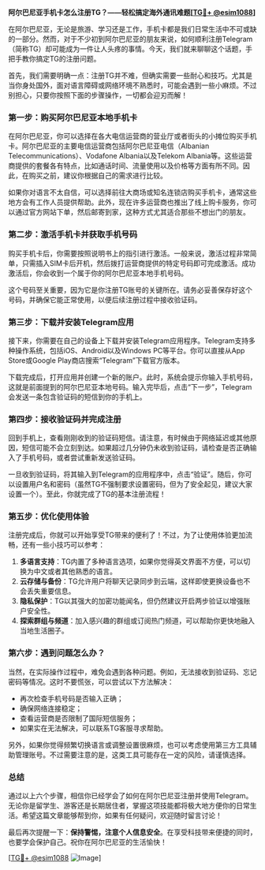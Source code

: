 **阿尔巴尼亚手机卡怎么注册TG？——轻松搞定海外通讯难题[[TG💪+ @esim1088](https://t.me/s/esim1088)]**

在阿尔巴尼亚，无论是旅游、学习还是工作，手机卡都是我们日常生活中不可或缺的一部分。然而，对于不少初到阿尔巴尼亚的朋友来说，如何顺利注册Telegram（简称TG）却可能成为一件让人头疼的事情。今天，我们就来聊聊这个话题，手把手教你搞定TG的注册问题。

首先，我们需要明确一点：注册TG并不难，但确实需要一些耐心和技巧。尤其是当你身处国外，面对语言障碍或网络环境不熟悉时，可能会遇到一些小麻烦。不过别担心，只要你按照下面的步骤操作，一切都会迎刃而解！

### **第一步：购买阿尔巴尼亚本地手机卡**

在阿尔巴尼亚，你可以选择在各大电信运营商的营业厅或者街头的小摊位购买手机卡。阿尔巴尼亚的主要电信运营商包括阿尔巴尼亚电信（Albanian Telecommunications）、Vodafone Albania以及Telekom Albania等。这些运营商提供的套餐各有特点，比如通话时间、流量使用以及价格等方面有所不同。因此，在购买之前，建议你根据自己的需求进行比较。

如果你对语言不太自信，可以选择前往大商场或知名连锁店购买手机卡，通常这些地方会有工作人员提供帮助。此外，现在许多运营商也推出了线上购卡服务，你可以通过官方网站下单，然后邮寄到家，这种方式尤其适合那些不想出门的朋友。

### **第二步：激活手机卡并获取手机号码**

购买手机卡后，你需要按照说明书上的指引进行激活。一般来说，激活过程非常简单，只需插入SIM卡后开机，然后拨打运营商提供的特定号码即可完成激活。成功激活后，你会收到一个属于你的阿尔巴尼亚本地手机号码。

这个号码至关重要，因为它是你注册TG账号的关键所在。请务必妥善保存好这个号码，并确保它能正常使用，以便后续注册过程中接收验证码。

### **第三步：下载并安装Telegram应用**

接下来，你需要在自己的设备上下载并安装Telegram应用程序。Telegram支持多种操作系统，包括iOS、Android以及Windows PC等平台。你可以直接从App Store或Google Play商店搜索“Telegram”下载官方版本。

下载完成后，打开应用并创建一个新的账户。此时，系统会提示你输入手机号码，这就是前面提到的阿尔巴尼亚本地号码。输入完毕后，点击“下一步”，Telegram会发送一条包含验证码的短信到你的手机上。

### **第四步：接收验证码并完成注册**

回到手机上，查看刚刚收到的验证码短信。请注意，有时候由于网络延迟或其他原因，短信可能不会立刻到达。如果超过几分钟仍未收到验证码，请检查是否正确输入了手机号码，或者尝试重新发送验证码。

一旦收到验证码，将其输入到Telegram的应用程序中，点击“验证”。随后，你可以设置用户名和密码（虽然TG不强制要求设置密码，但为了安全起见，建议大家设置一个）。至此，你就完成了TG的基本注册流程！

### **第五步：优化使用体验**

注册完成后，你就可以开始享受TG带来的便利了！不过，为了让使用体验更加流畅，还有一些小技巧可以参考：

1. **多语言支持**：TG内置了多种语言选项，如果你觉得英文界面不方便，可以切换为中文或者其他熟悉的语言。
2. **云存储与备份**：TG允许用户将聊天记录同步到云端，这样即使更换设备也不会丢失重要信息。
3. **隐私保护**：TG以其强大的加密功能闻名，但仍然建议开启两步验证以增强账户安全性。
4. **探索群组与频道**：加入感兴趣的群组或订阅热门频道，可以帮助你更快地融入当地生活圈子。

### **第六步：遇到问题怎么办？**

当然，在实际操作过程中，难免会遇到各种问题。例如，无法接收到验证码、忘记密码等情况。这时不要慌张，可以尝试以下方法解决：

- 再次检查手机号码是否输入正确；
- 确保网络连接稳定；
- 查看运营商是否限制了国际短信服务；
- 如果实在无法解决，可以联系TG客服寻求帮助。

另外，如果你觉得频繁切换语言或调整设置很麻烦，也可以考虑使用第三方工具辅助管理账号。不过需要注意的是，这类工具可能存在一定的风险，请谨慎选择。

### **总结**

通过以上六个步骤，相信你已经学会了如何在阿尔巴尼亚注册并使用Telegram。无论你是留学生、游客还是长期居住者，掌握这项技能都将极大地方便你的日常生活。希望这篇文章能够帮到你，如果有任何疑问，欢迎随时留言讨论！

最后再次提醒一下：**保持警惕，注意个人信息安全**。在享受科技带来便捷的同时，也要学会保护自己。祝你在阿尔巴尼亚的生活愉快！

[[TG💪+ @esim1088](https://t.me/s/esim1088) ![Image](https://i.postimg.cc/4NQfJmqS/Snipaste-2025-05-13-00-14-12.png)]
